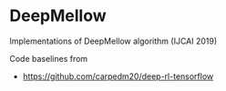 # DeepMellow

Implementations of DeepMellow algorithm (IJCAI 2019) 

Code baselines from 
- https://github.com/carpedm20/deep-rl-tensorflow
